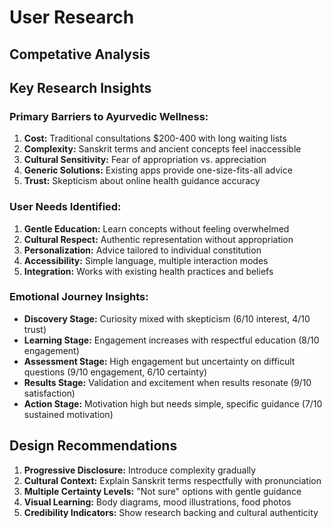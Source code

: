 # User Research

## Competative Analysis 

## Key Research Insights

### Primary Barriers to Ayurvedic Wellness:
1. **Cost:** Traditional consultations $200-400 with long waiting lists
2. **Complexity:** Sanskrit terms and ancient concepts feel inaccessible  
3. **Cultural Sensitivity:** Fear of appropriation vs. appreciation
4. **Generic Solutions:** Existing apps provide one-size-fits-all advice
5. **Trust:** Skepticism about online health guidance accuracy

### User Needs Identified:
1. **Gentle Education:** Learn concepts without feeling overwhelmed
2. **Cultural Respect:** Authentic representation without appropriation
3. **Personalization:** Advice tailored to individual constitution
4. **Accessibility:** Simple language, multiple interaction modes
5. **Integration:** Works with existing health practices and beliefs

### Emotional Journey Insights:
- **Discovery Stage:** Curiosity mixed with skepticism (6/10 interest, 4/10 trust)
- **Learning Stage:** Engagement increases with respectful education (8/10 engagement)
- **Assessment Stage:** High engagement but uncertainty on difficult questions (9/10 engagement, 6/10 certainty)
- **Results Stage:** Validation and excitement when results resonate (9/10 satisfaction)
- **Action Stage:** Motivation high but needs simple, specific guidance (7/10 sustained motivation)

## Design Recommendations
1. **Progressive Disclosure:** Introduce complexity gradually
2. **Cultural Context:** Explain Sanskrit terms respectfully with pronunciation
3. **Multiple Certainty Levels:** "Not sure" options with gentle guidance
4. **Visual Learning:** Body diagrams, mood illustrations, food photos
5. **Credibility Indicators:** Show research backing and cultural authenticity
